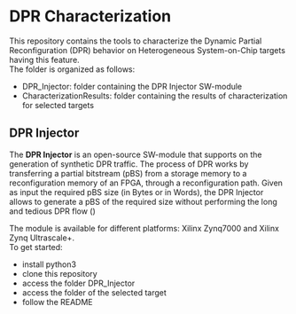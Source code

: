 # DPR Characterization

This repository contains the tools to characterize the Dynamic Partial Reconfiguration (DPR) behavior on Heterogeneous System-on-Chip targets having this feature.  
The folder is organized as follows:
- DPR_Injector: folder containing the DPR Injector SW-module
- CharacterizationResults: folder containing the results of characterization for selected targets


## DPR Injector
The **DPR Injector** is an open-source SW-module that supports on the generation of synthetic DPR traffic. The process of DPR works by transferring a partial bitstream (pBS) from a storage memory to a reconfiguration memory of an FPGA, through a reconfiguration path.
Given as input the required pBS size (in Bytes or in Words), the DPR Injector allows to generate a pBS of the required size without performing the long and tedious DPR flow ()

The module is available for different platforms: Xilinx Zynq7000 and Xilinx Zynq Ultrascale+.  
To get started:
- install python3
- clone this repository
- access the folder DPR_Injector
- access the folder of the selected target
- follow the README
